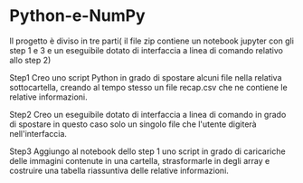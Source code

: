 # Python-e-NumPy
Il progetto è diviso in tre parti( il file zip contiene un notebook jupyter con gli step 1 e 3 
e un eseguibile dotato di interfaccia a linea di comando relativo allo step 2)

Step1
Creo uno script Python in grado di spostare alcuni file nella relativa sottocartella, creando al tempo stesso un file recap.csv che ne
contiene le relative informazioni.

Step2
Creo un eseguibile dotato di interfaccia a linea di comando in grado di spostare in questo caso solo un singolo file che l'utente
digiterà nell'interfaccia.

Step3
Aggiungo al notebook dello step 1 uno script in grado di caricariche delle immagini contenute in una cartella, strasformarle in degli
array e costruire una tabella riassuntiva delle relative informazioni.
